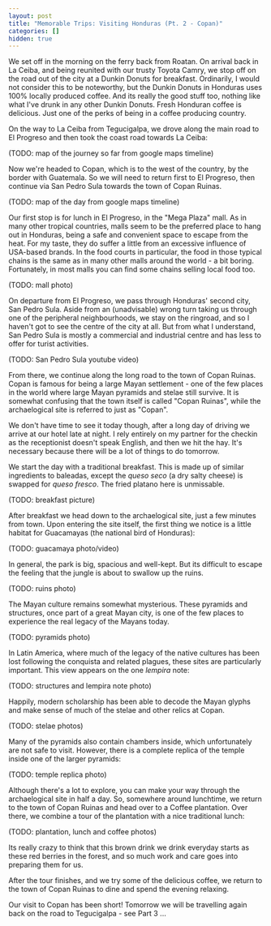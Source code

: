 ```yaml
---
layout: post
title: "Memorable Trips: Visiting Honduras (Pt. 2 - Copan)"
categories: []
hidden: true
---
```


We set off in the morning on the ferry back from Roatan. On arrival back in La Ceiba, and being reunited with our trusty Toyota Camry, we stop off on the road out of the city at a Dunkin Donuts for breakfast. Ordinarily, I would not consider this to be noteworthy, but the Dunkin Donuts in Honduras uses 100% locally produced coffee. And its really the good stuff too, nothing like what I've drunk in any other Dunkin Donuts. Fresh Honduran coffee is delicious. Just one of the perks of being in a coffee producing country.

On the way to La Ceiba from Tegucigalpa, we drove along the main road to El Progreso and then took the coast road towards La Ceiba:

(TODO: map of the journey so far from google maps timeline)

Now we're headed to Copan, which is to the west of the country, by the border with Guatemala. So we will need to return first to El Progreso, then continue via San Pedro Sula towards the town of Copan Ruinas.

(TODO: map of the day from google maps timeline)

Our first stop is for lunch in El Progreso, in the "Mega Plaza" mall. As in many other tropical countries, malls seem to be the preferred place to hang out in Honduras, being a safe and convenient space to escape from the heat. For my taste, they do suffer a little from an excessive influence of USA-based brands. In the food courts in particular, the food in those typical chains is the same as in many other malls around the world - a bit boring. Fortunately, in most malls you can find some chains selling local food too.

(TODO: mall photo)

On departure from El Progreso, we pass through Honduras' second city, San Pedro Sula. Aside from an (unadvisable) wrong turn taking us through one of the peripheral neighbourhoods, we stay on the ringroad, and so I haven't got to see the centre of the city at all. But from what I understand, San Pedro Sula is mostly a commercial and industrial centre and has less to offer for turist activities.

(TODO: San Pedro Sula youtube video)

From there, we continue along the long road to the town of Copan Ruinas. Copan is famous for being a large Mayan settlement - one of the few places in the world where large Mayan pyramids and stelae still survive. It is somewhat confusing that the town itself is called "Copan Ruinas", while the archaelogical site is referred to just as "Copan".

We don't have time to see it today though, after a long day of driving we arrive at our hotel late at night. I rely entirely on my partner for the checkin as the receptionist doesn't speak English, and then we hit the hay. It's necessary because there will be a lot of things to do tomorrow.

We start the day with a traditional breakfast. This is made up of similar ingredients to baleadas, except the *queso seco* (a dry salty cheese) is swapped for *queso fresco*. The fried platano here is unmissable.

(TODO: breakfast picture)

After breakfast we head down to the archaelogical site, just a few minutes from town. Upon entering the site itself, the first thing we notice is a little habitat for Guacamayas (the national bird of Honduras):

(TODO: guacamaya photo/video)

In general, the park is big, spacious and well-kept. But its difficult to escape the feeling that the jungle is about to swallow up the ruins.

(TODO: ruins photo)

The Mayan culture remains somewhat mysterious. These pyramids and structures, once part of a great Mayan city, is one of the few places to experience the real legacy of the Mayans today.

(TODO: pyramids photo)

In Latin America, where much of the legacy of the native cultures has been lost following the conquista and related plagues, these sites are particularly important. This view appears on the one *lempira* note:

(TODO: structures and lempira note photo)

Happily, modern scholarship has been able to decode the Mayan glyphs and make sense of much of the stelae and other relics at Copan.

(TODO: stelae photos)

Many of the pyramids also contain chambers inside, which unfortunately are not safe to visit. However, there is a complete replica of the temple inside one of the larger pyramids:

(TODO: temple replica photo)

Although there's a lot to explore, you can make your way through the archaelogical site in half a day. So, somewhere around lunchtime, we return to the town of Copan Ruinas and head over to a Coffee plantation. Over there, we combine a tour of the plantation with a nice traditional lunch:

(TODO: plantation, lunch and coffee photos)

Its really crazy to think that this brown drink we drink everyday starts as these red berries in the forest, and so much work and care goes into preparing them for us.

After the tour finishes, and we try some of the delicious coffee, we return to the town of Copan Ruinas to dine and spend the evening relaxing.

Our visit to Copan has been short! Tomorrow we will be travelling again back on the road to Tegucigalpa - see Part 3 ...

